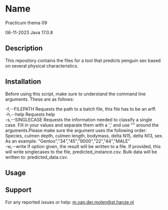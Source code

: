 # Name
Practicum thema 09

06-11-2023
Java 17.0.8


## Description
This repository contains the files for a tool that predicts penguin sex based on several physical characteristics.  


## Installation
Before using this script, make sure to understand the command line arguments. These are as follows:

-f,--FILEPATH <arg>      Requests the path to a batch file, this file has
                         to be an arff.  <br />
 -h,--help               Requests help  <br />
 -s,--SINGLECASE <arg>   Requests the information needed to classify a
                         single case. Fill in your values and separate
                         them with a ',' and use "" around the arguments.Please make sure the argument
                         uses the following order: Species, culmen depth,
                         culmen length, bodymass, delta N15, delta N13, sex.
                         As an example: "Gentoo","34","45","9000","22","44","MALE"  <br />
 -w,--write              If option given, the result will be written to a
                         file. If provided, this will write singlecases to the file, predicted_instance.csv. Bulk data will be written to: predicted_data.csv.  

	

## Usage



## Support
For any reported issues or help: m.van.der.molen@st.hanze.nl

